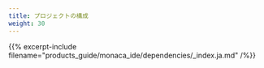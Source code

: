 ```yaml
---
title: プロジェクトの構成
weight: 30
---
```


{{% excerpt-include filename="products_guide/monaca_ide/dependencies/_index.ja.md" /%}}
